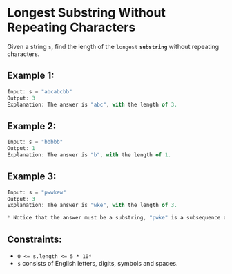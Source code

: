 # Longest Substring Without Repeating Characters

Given a string `s`, find the length of the `longest` **`substring`** without repeating characters.

## Example 1:

```javascript
Input: s = "abcabcbb"
Output: 3
Explanation: The answer is "abc", with the length of 3.
```

## Example 2:

```javascript
Input: s = "bbbbb"
Output: 1
Explanation: The answer is "b", with the length of 1.
```

## Example 3:

```javascript
Input: s = "pwwkew"
Output: 3
Explanation: The answer is "wke", with the length of 3.

* Notice that the answer must be a substring, "pwke" is a subsequence and not a substring.
```

## Constraints:

- `0 <= s.length <= 5 * 10⁴`
- `s` consists of English letters, digits, symbols and spaces.
